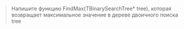 > Напишите функцию FindMax(TBinarySearchTree* tree), которая возвращает максимальное значение в дереве двоичного поиска tree
